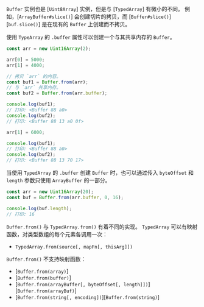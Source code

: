 <!-- YAML
changes:
  - version: v3.0.0
    pr-url: https://github.com/nodejs/node/pull/2002
    description: The `Buffer`s class now inherits from `Uint8Array`.
-->

`Buffer` 实例也是 [`Uint8Array`] 实例，但是与 [`TypedArray`] 有微小的不同。
例如，[`ArrayBuffer#slice()`] 会创建切片的拷贝，而 [`Buffer#slice()`][`buf.slice()`] 是在现有的 `Buffer` 上创建而不拷贝。

使用 `TypeArray` 的 `.buffer` 属性可以创建一个与其共享内存的 `Buffer`。

```js
const arr = new Uint16Array(2);

arr[0] = 5000;
arr[1] = 4000;

// 拷贝 `arr` 的内容。
const buf1 = Buffer.from(arr);
// 与 `arr` 共享内存。
const buf2 = Buffer.from(arr.buffer);

console.log(buf1);
// 打印: <Buffer 88 a0>
console.log(buf2);
// 打印: <Buffer 88 13 a0 0f>

arr[1] = 6000;

console.log(buf1);
// 打印: <Buffer 88 a0>
console.log(buf2);
// 打印: <Buffer 88 13 70 17>
```

当使用 `TypedArray` 的 `.buffer` 创建 `Buffer` 时，也可以通过传入 `byteOffset` 和 `length` 参数只使用 `ArrayBuffer` 的一部分。

```js
const arr = new Uint16Array(20);
const buf = Buffer.from(arr.buffer, 0, 16);

console.log(buf.length);
// 打印: 16
```

`Buffer.from()` 与 `TypedArray.from()` 有着不同的实现。
`TypedArray` 可以有映射函数，对类型数组的每个元素各调用一次：

* `TypedArray.from(source[, mapFn[, thisArg]])`

`Buffer.from()` 不支持映射函数：

* [`Buffer.from(array)`]
* [`Buffer.from(buffer)`]
* [`Buffer.from(arrayBuffer[, byteOffset[, length]])`][`Buffer.from(arrayBuf)`]
* [`Buffer.from(string[, encoding])`][`Buffer.from(string)`]

